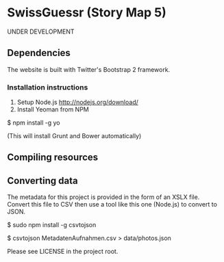 SwissGuessr (Story Map 5)
=========================

UNDER DEVELOPMENT

## Dependencies

The website is built with Twitter's Bootstrap 2 framework.

### Installation instructions

1. Setup Node.js http://nodejs.org/download/
2. Install Yeoman from NPM

$ npm install -g yo

(This will install Grunt and Bower automatically)

## Compiling resources

 

## Converting data

The metadata for this project is provided in the form of an XSLX file. 
Convert this file to CSV then use a tool like this one (Node.js) to convert to JSON.

$ sudo npm install -g csvtojson

$ csvtojson MetadatenAufnahmen.csv > data/photos.json

Please see LICENSE in the project root.
